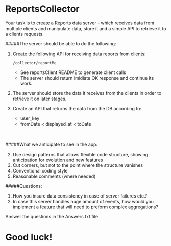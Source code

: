 # ReportsCollector

Your task is to create a Reports data server - which receives data from multiple clients 
and manipulate data, store it and a simple API to retrieve it to a clients requests.



#####The server should be able to do the following:
1. Create the following API for receiving data reports from clients:
    ```
    /collector/reportMe
    ``` 
    *  See reportsClient README to generate client calls
    * The server should return imidiate OK response and continue its work. 
     
 2. The server should store the data it receives from the clients in order to retrieve it on later stages.
 3. Create an API that returns the data from the DB according to:
    - user_key
    * fromDate < displayed_at < toDate   


<br></br>
#####What we anticipate to see in the  app:

2. Use design patterns that allows flexible code structure, showing anticipation for evolution and new features 
2. Cut corners, but not to the point where the structure vanishes
2. Conventional coding style
3. Reasonable comments (where needed)

#####Questions:
1. How you insure data consistency in case of server failures etc.? 
2. In case this server handles huge amount of events, how would you implement a feature that will need to preform complex aggregations?  

Answer the questions in the Answers.txt file

# Good luck!